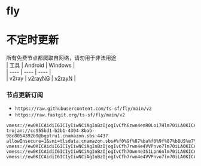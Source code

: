 # fly
# 不定时更新
所有免费节点都爬取自网络，请勿用于非法用途  
|  工具  | Android  | Windows  |  
|  ----  | ----   | ----  |  
| v2ray  | [v2rayNG](https://github.com/2dust/v2rayNG/releases) | [v2rayN](https://github.com/2dust/v2rayN/releases) |  
  
### 节点更新订阅  
- `https://raw.githubusercontent.com/ts-sf/fly/main/v2`  
- `https://raw.fastgit.org/ts-sf/fly/main/v2`  
``` 
vmess://ew0KICAidiI6ICIyIiwNCiAgInBzIjogIvCfh6zwn4enR0Loi7Hlm70iLA0KICAiYWRkIjogInVrMDEud3hmei5nYSIsDQogICJwb3J0IjogIjQ0MyIsDQogICJpZCI6ICIxMTExMTExMS0xMTE0LTQ0NWMtYzYwOC03ODUwZjQ3ZWRkMWUiLA0KICAiYWlkIjogIjAiLA0KICAic2N5IjogImF1dG8iLA0KICAibmV0IjogIndzIiwNCiAgInR5cGUiOiAibm9uZSIsDQogICJob3N0IjogIiIsDQogICJwYXRoIjogIi9jY3R2MTMubTN1OD9lZD0yMDQ4IiwNCiAgInRscyI6ICJ0bHMiLA0KICAic25pIjogIiINCn0=
trojan://cc955bd1-b2b1-4304-8bab-98c8054392b9@bgptru1.cnamazon.sbs:443?allowInsecure=1&sni=tlsdata.cnamazon.sbs#%f0%9f%87%ba%f0%9f%87%b8US%e7%be%8e%e5%9b%bd
vmess://ew0KICAidiI6ICIyIiwNCiAgInBzIjogIvCfh7rwn4e4VVPnvo7lm70iLA0KICAiYWRkIjogIjEwOC4xODYuMTE2LjE3NCIsDQogICJwb3J0IjogIjU1MDA1IiwNCiAgImlkIjogIjQxODA0OGFmLWEyOTMtNGI5OS05YjBjLTk4Y2EzNTgwZGQyNCIsDQogICJhaWQiOiAiNjQiLA0KICAic2N5IjogImF1dG8iLA0KICAibmV0IjogInRjcCIsDQogICJ0eXBlIjogIm5vbmUiLA0KICAiaG9zdCI6ICJ3d3cuMTQyNzg5MDcueHl68J+HuvCfh7hVU+e+juWbvSh5b3V0dWJl6Zi/5Lyf56eR5oqAMikiLA0KICAicGF0aCI6ICIvcGF0aC8xNjgzMzQ2MDY1MzUzIiwNCiAgInRscyI6ICIiLA0KICAic25pIjogIiINCn0=
vmess://ew0KICAidiI6ICIyIiwNCiAgInBzIjogIvCfh7Dwn4e3S1Lpn6nlm70iLA0KICAiYWRkIjogImtyLWRpcmVjdC5ub2RlMDAyLnh5eiIsDQogICJwb3J0IjogIjQ0NSIsDQogICJpZCI6ICIyNTVkZjk5OC1jNDYwLTNlZTUtYjA1YS1iMjY2ODE5YTJhOGUiLA0KICAiYWlkIjogIjAiLA0KICAic2N5IjogImF1dG8iLA0KICAibmV0IjogInRjcCIsDQogICJ0eXBlIjogIm5vbmUiLA0KICAiaG9zdCI6ICJrci1kaXJlY3Qubm9kZTAwMi54eXoiLA0KICAicGF0aCI6ICIvIiwNCiAgInRscyI6ICJ0bHMiLA0KICAic25pIjogIiINCn0=
vmess://ew0KICAidiI6ICIyIiwNCiAgInBzIjogIvCfh7rwn4e4VVPnvo7lm70iLA0KICAiYWRkIjogIjE5OC4yLjIwOC4xODUiLA0KICAicG9ydCI6ICIzNTQwMiIsDQogICJpZCI6ICI0MTgwNDhhZi1hMjkzLTRiOTktOWIwYy05OGNhMzU4MGRkMjQiLA0KICAiYWlkIjogIjY0IiwNCiAgInNjeSI6ICJhdXRvIiwNCiAgIm5ldCI6ICJ0Y3AiLA0KICAidHlwZSI6ICJub25lIiwNCiAgImhvc3QiOiAi8J+HuvCfh7hVU+e+juWbvSh5b3V0dWJl6Zi/5Lyf56eR5oqAMikiLA0KICAicGF0aCI6ICIvcGF0aC8yMjAxMjgwNzExMDAiLA0KICAidGxzIjogIiIsDQogICJzbmkiOiAiIg0KfQ==
```